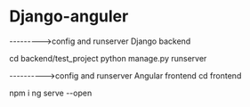 # Django-anguler
--------->config and runserver Django backend

cd backend/test_project
python manage.py runserver 


---------->config and runserver Angular frontend 
cd frontend


npm i
ng serve --open 

